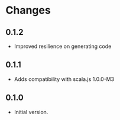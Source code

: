 # Changes

## 0.1.2

* Improved resilience on generating code

## 0.1.1

* Adds compatibility with scala.js 1.0.0-M3

## 0.1.0

* Initial version.
